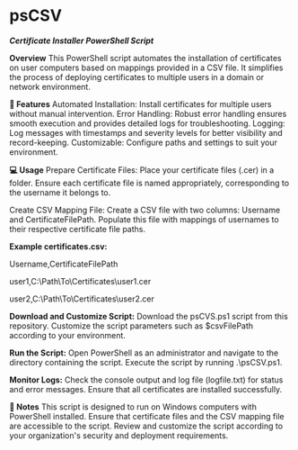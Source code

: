 # psCSV

_**Certificate Installer PowerShell Script**_

**Overview**
This PowerShell script automates the installation of certificates on user computers based on mappings provided in a CSV file. It simplifies the process of deploying certificates to multiple users in a domain or network environment.

**🚀 Features**
Automated Installation: Install certificates for multiple users without manual intervention.
Error Handling: Robust error handling ensures smooth execution and provides detailed logs for troubleshooting.
Logging: Log messages with timestamps and severity levels for better visibility and record-keeping.
Customizable: Configure paths and settings to suit your environment.

**💻 Usage**
Prepare Certificate Files: Place your certificate files (.cer) in a folder. Ensure each certificate file is named appropriately, corresponding to the username it belongs to.

Create CSV Mapping File: Create a CSV file with two columns: Username and CertificateFilePath. Populate this file with mappings of usernames to their respective certificate file paths.

**Example certificates.csv:**

Username,CertificateFilePath

user1,C:\Path\To\Certificates\user1.cer

user2,C:\Path\To\Certificates\user2.cer

**Download and Customize Script:** Download the psCVS.ps1 script from this repository. Customize the script parameters such as $csvFilePath according to your environment.

**Run the Script:** Open PowerShell as an administrator and navigate to the directory containing the script.
Execute the script by running .\psCSV.ps1.

**Monitor Logs:** Check the console output and log file (logfile.txt) for status and error messages. Ensure that all certificates are installed successfully.

**📝 Notes**
This script is designed to run on Windows computers with PowerShell installed.
Ensure that certificate files and the CSV mapping file are accessible to the script.
Review and customize the script according to your organization's security and deployment requirements.
